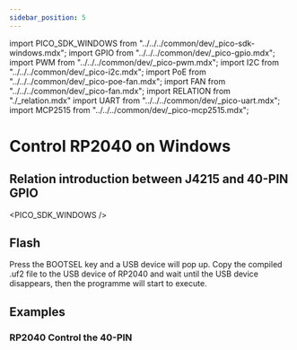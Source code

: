 ```yaml
---
sidebar_position: 5
---
```


import PICO_SDK_WINDOWS from "../../../common/dev/\_pico-sdk-windows.mdx";
import GPIO from "../../../common/dev/\_pico-gpio.mdx";
import PWM from "../../../common/dev/\_pico-pwm.mdx";
import I2C from "../../../common/dev/\_pico-i2c.mdx";
import PoE from "../../../common/dev/\_pico-poe-fan.mdx";
import FAN from "../../../common/dev/\_pico-fan.mdx";
import RELATION from "./\_relation.mdx"
import UART from "../../../common/dev/\_pico-uart.mdx";
import MCP2515 from "../../../common/dev/\_pico-mcp2515.mdx";

# Control RP2040 on Windows

## Relation introduction between J4215 and 40-PIN GPIO

<RELATION />

<PICO_SDK_WINDOWS />

## Flash

Press the BOOTSEL key and a USB device will pop up. Copy the compiled .uf2 file to the USB device of RP2040 and wait until the USB device disappears, then the programme will start to execute.

## Examples

### RP2040 Control the 40-PIN

<Tabs queryString="type">
    <TabItem value="GPIO">
       <GPIO flash_url="./flash" gpio_definition="./gpio" product_name="Radxa X4"  led_pin="PIN_5" platform="Windows" />
    </TabItem>
    <TabItem value="I2C">
        <I2C flash_url="./flash" product_name="Radxa X4"  scl_pin="PIN_5" sda_pin="PIN_3" platform="Windows" />
    </TabItem>
    <TabItem value="MCP2515">
        <MCP2515 flash_url="./flash" product_name="Radxa X4"  spi_sck="PIN_13" spi_rx="PIN_7" spi_tx="PIN_15" spi_cs="PIN_11" platform="Linux" />
    </TabItem>
     <TabItem value="PWM">
       <PWM flash_url="./flash" product_name="Radxa X4" led_pin="PIN_5" platform="Windows" />
    </TabItem>
     <TabItem value="PoE FAN">
       <PoE flash_url="./flash" product_name="Radxa X4" poe_name="Radxa 25W PoE+ HAT for X4" poe_img="/img/x/x4/25w_poe_plus_for_x4_04.webp" platform="Windows" />
    </TabItem>
     <TabItem value="UART">
      <UART flash_url="./flash" tty_num="ttyS4" platform="Windows" />
    </TabItem>
</Tabs>
